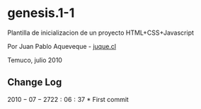 genesis.1-1
===========

Plantilla de inicializacion de un proyecto HTML+CSS+Javascript

Por Juan Pablo Aqueveque - [juque.cl][juque]

Temuco, julio 2010

Change Log 
----------

$2010-07-27 22:06:37$ 
	* First commit

[juque]: http://juque.cl
